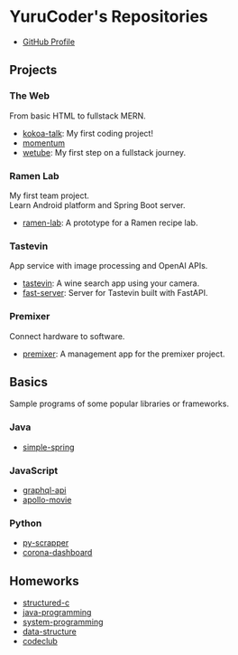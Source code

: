 # YuruCoder's Repositories

- [GitHub Profile](https://github.com/YuruCoder/YuruCoder)

## Projects

### The Web

From basic HTML to fullstack MERN.<br>

- [kokoa-talk](https://github.com/YuruCoder/kokoa-talk): My first coding project!
- [momentum](https://github.com/YuruCoder/momentum)
- [wetube](https://github.com/YuruCoder/wetube): My first step on a fullstack journey.

### Ramen Lab

My first team project.<br>
Learn Android platform and Spring Boot server.

- [ramen-lab](https://github.com/YuruCoder/ramen-lab): A prototype for a Ramen recipe lab.

### Tastevin

App service with image processing and OpenAI APIs.

- [tastevin](https://github.com/YuruCoder/tastevin): A wine search app using your camera.
- [fast-server](https://github.com/YuruCoder/fast-server): Server for Tastevin built with FastAPI.

### Premixer

Connect hardware to software.

- [premixer](https://github.com/YuruCoder/premixer): A management app for the premixer project.

## Basics

Sample programs of some popular libraries or frameworks.

### Java

- [simple-spring](https://github.com/YuruCoder/simple-spring)

### JavaScript

- [graphql-api](https://github.com/YuruCoder/graphql-api)
- [apollo-movie](https://github.com/YuruCoder/apollo-movie)

### Python

- [py-scrapper](https://github.com/YuruCoder/py-scrapper)
- [corona-dashboard](https://github.com/YuruCoder/corona-dashboard)

## Homeworks

- [structured-c](https://github.com/YuruCoder/structured-c)
- [java-programming](https://github.com/YuruCoder/java-programming)
- [system-programming](https://github.com/YuruCoder/system-programming)
- [data-structure](https://github.com/YuruCoder/data-structure)
- [codeclub](https://github.com/YuruCoder/codeclub)

